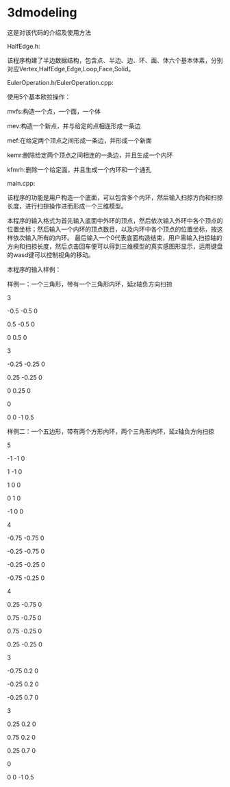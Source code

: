 # 3dmodeling
这是对该代码的介绍及使用方法

HalfEdge.h:

该程序构建了半边数据结构，包含点、半边、边、环、面、体六个基本体素，分别对应Vertex,HalfEdge,Edge,Loop,Face,Solid。

EulerOperation.h/EulerOperation.cpp:

使用5个基本欧拉操作：

mvfs:构造一个点，一个面，一个体

mev:构造一个新点，并与给定的点相连形成一条边

mef:在给定两个顶点之间形成一条边，并形成一个新面

kemr:删除给定两个顶点之间相连的一条边，并且生成一个内环

kfmrh:删除一个给定面，并且生成一个内环和一个通孔

main.cpp:

该程序的功能是用户构造一个底面，可以包含多个内环，然后输入扫掠方向和扫掠长度，进行扫掠操作进而形成一个三维模型。

本程序的输入格式为首先输入底面中外环的顶点，然后依次输入外环中各个顶点的位置坐标；然后输入一个内环的顶点数目，以及内环中各个顶点的位置坐标，按这样依次输入所有的内环。
最后输入一个0代表底面构造结束，用户需输入扫掠轴的方向和扫掠长度，然后点击回车便可以得到三维模型的真实感图形显示，运用键盘的wasd键可以控制视角的移动。

本程序的输入样例：

样例一：一个三角形，带有一个三角形内环，延z轴负方向扫掠

3

-0.5 -0.5 0

0.5 -0.5 0

0 0.5 0

3

-0.25 -0.25 0

0.25 -0.25 0

0 0.25 0

0

0 0 -1 0.5



样例二：一个五边形，带有两个方形内环，两个三角形内环，延z轴负方向扫掠

5

-1 -1 0

1 -1 0

1 0 0

0 1 0

-1 0 0

4

-0.75 -0.75 0

-0.25 -0.75 0

-0.25 -0.25 0

-0.75 -0.25 0

4

0.25 -0.75 0

0.75 -0.75 0

0.75 -0.25 0

0.25 -0.25 0

3

-0.75 0.2 0

-0.25 0.2 0

-0.25 0.7 0

3

0.25 0.2 0

0.75 0.2 0

0.25 0.7 0

0

0 0 -1 0.5



